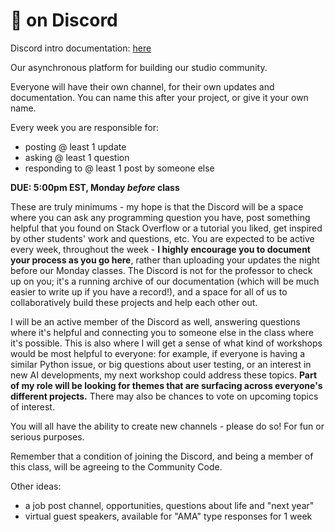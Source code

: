 # 👾 on Discord

Discord intro documentation: [here](https://support.discord.com/hc/en-us/articles/360045138571-Beginner-s-Guide-to-Discord)

Our asynchronous platform for building our studio community. 

Everyone will have their own channel, for their own updates and documentation. You can name this after your project, or give it your own name.

Every week you are responsible for:
  - posting @ least 1 update
  - asking @ least 1 question
  - responding to @ least 1 post by someone else

**DUE: 5:00pm EST, Monday *before* class**

These are truly minimums - my hope is that the Discord will be a space where you can ask any programming question you have, post something helpful that you found on Stack Overflow or a tutorial you liked, get inspired by other students' work and questions, etc. You are expected to be active every week, throughout the week - **I highly encourage you to document your process as you go here**, rather than uploading your updates the night before our Monday classes. The Discord is not for the professor to check up on you; it's a running archive of our documentation (which will be much easier to write up if you have a record!), and a space for all of us to collaboratively build these projects and help each other out.

I will be an active member of the Discord as well, answering questions where it's helpful and connecting you to someone else in the class where it's possible. This is also where I will get a sense of what kind of workshops would be most helpful to everyone: for example, if everyone is having a similar Python issue, or big questions about user testing, or an interest in new AI developments, my next workshop could address these topics. **Part of my role will be looking for themes that are surfacing across everyone's different projects.** There may also be chances to vote on upcoming topics of interest.

You will all have the ability to create new channels - please do so! For fun or serious purposes.

Remember that a condition of joining the Discord, and being a member of this class, will be agreeing to the Community Code. 

Other ideas:
  - a job post channel, opportunities, questions about life and "next year"
  - virtual guest speakers, available for "AMA" type responses for 1 week 
